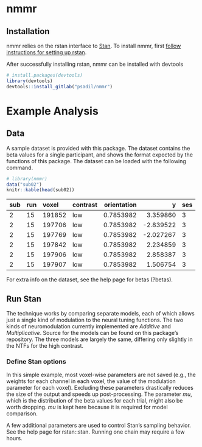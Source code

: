 
<!-- README.md is generated from README.Rmd. Please edit that file -->

# nmmr

## Installation

nmmr relies on the rstan interface to [Stan](https://mc-stan.org). To
install nmmr, first [follow instructions for setting up
rstan](https://github.com/stan-dev/rstan/wiki/RStan-Getting-Started).

After successfully installing rstan, nmmr can be installed with devtools

``` r
# install.packages(devtools)
library(devtools)
devtools::install_gitlab("psadil/nmmr")
```

# Example Analysis

## Data

A sample dataset is provided with this package. The dataset contains the
beta values for a single participant, and shows the format expected by
the functions of this package. The dataset can be loaded with the
following command.

``` r
# library(nmmr)
data("sub02")
knitr::kable(head(sub02))
```

| sub | run | voxel  | contrast | orientation |          y | ses |
| :-- | :-- | :----- | :------- | ----------: | ---------: | :-- |
| 2   | 15  | 191852 | low      |   0.7853982 |   3.359860 | 3   |
| 2   | 15  | 197706 | low      |   0.7853982 | \-2.839522 | 3   |
| 2   | 15  | 197769 | low      |   0.7853982 | \-2.027267 | 3   |
| 2   | 15  | 197842 | low      |   0.7853982 |   2.234859 | 3   |
| 2   | 15  | 197906 | low      |   0.7853982 |   2.858387 | 3   |
| 2   | 15  | 197907 | low      |   0.7853982 |   1.506754 | 3   |

For extra info on the dataset, see the help page for betas (?betas).

## Run Stan

The technique works by comparing separate models, each of which allows
just a single kind of modulation to the neural tuning functions. The two
kinds of neuromodulation currently implemented are *Additive* and
*Multiplicative*. Source for the models can be found on this package’s
repository. The three models are largely the same, differing only
slightly in the NTFs for the high contrast.

### Define Stan options

In this simple example, most voxel-wise parameters are not saved (e.g.,
the weights for each channel in each voxel, the value of the modulation
parameter for each voxel). Excluding these parameters drastically
reduces the size of the output and speeds up post-processing. The
parameter *mu*, which is the distribution of the beta values for each
trial, might also be worth dropping. *mu* is kept here because it is
required for model comparison.

A few additional parameters are used to control Stan’s sampling
behavior. See the help page for rstan::stan. Running one chain may
require a few hours.
